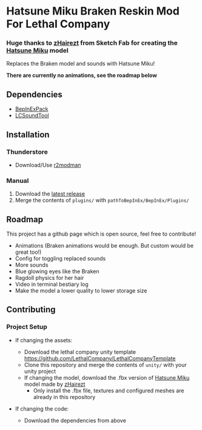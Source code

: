 # Hatsune Miku Braken Reskin Mod For Lethal Company
### Huge thanks to [zHairezt](https://sketchfab.com/zHairezt) from Sketch Fab for creating the [Hatsune Miku](https://sketchfab.com/3d-models/tda-miku-with-bones-b8c3d6ca7d0840b8a00e500e1008d88b) model

Replaces the Braken model and sounds with Hatsune Miku!

**There are currently no animations, see the roadmap below**

## Dependencies
- [BepInExPack](https://thunderstore.io/c/lethal-company/p/BepInEx/BepInExPack/)
- [LCSoundTool](https://thunderstore.io/c/lethal-company/p/no00ob/LCSoundTool/)

## Installation
### Thunderstore
- Download/Use [r2modman](https://thunderstore.io/package/ebkr/r2modman/)

### Manual
1. Download the [latest release](https://github.com/Wolfmyths/LC-MikuBraken/releases)
2. Merge the contents of `plugins/` with `pathToBepInEx/BepInEx/Plugins/`

## Roadmap
This project has a github page which is open source, feel free to contribute!

- Animations (Braken animations would be enough. But custom would be great too!)
- Config for toggling replaced sounds
- More sounds
- Blue glowing eyes like the Braken
- Ragdoll physics for her hair
- Video in terminal bestiary log
- Make the model a lower quality to lower storage size

## Contributing
### Project Setup
- If changing the assets:
  - Download the lethal company unity template https://github.com/LethalCompany/LethalCompanyTemplate 
  - Clone this repository and merge the contents of `unity/` with your unity project
  - If changing the model, download the .fbx version of [Hatsune Miku](https://sketchfab.com/3d-models/tda-miku-with-bones-b8c3d6ca7d0840b8a00e500e1008d88b) model made by [zHairezt](https://sketchfab.com/zHairezt)
    - Only install the .fbx file, textures and configured meshes are already in this repository

- If changing the code:
  - Download the dependencies from above

